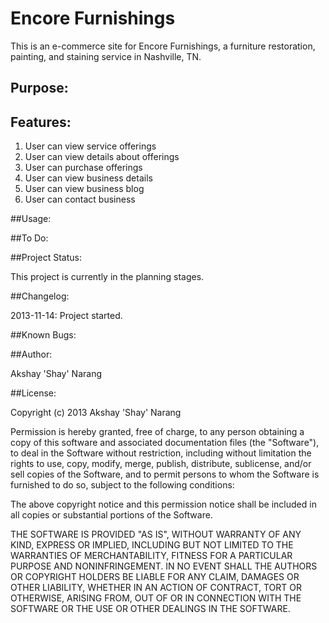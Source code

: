 # Encore Furnishings

This is an e-commerce site for Encore Furnishings, a furniture restoration, painting, and staining service in Nashville, TN.

## Purpose:

## Features:
<ol>
<li> User can view service offerings</li>
<li> User can view details about offerings</li>
<li> User can purchase offerings</li>
<li> User can view business details</li>
<li> User can view business blog</li>
<li> User can contact business</li>
</ol>

##Usage:

##To Do:

##Project Status:

This project is currently in the planning stages.

##Changelog:

2013-11-14: Project started.

##Known Bugs:

##Author:

Akshay 'Shay' Narang

##License:

Copyright (c) 2013 Akshay 'Shay' Narang

Permission is hereby granted, free of charge, to any person obtaining a copy
of this software and associated documentation files (the "Software"), to deal
in the Software without restriction, including without limitation the rights
to use, copy, modify, merge, publish, distribute, sublicense, and/or sell
copies of the Software, and to permit persons to whom the Software is
furnished to do so, subject to the following conditions:

The above copyright notice and this permission notice shall be included in
all copies or substantial portions of the Software.

THE SOFTWARE IS PROVIDED "AS IS", WITHOUT WARRANTY OF ANY KIND, EXPRESS OR
IMPLIED, INCLUDING BUT NOT LIMITED TO THE WARRANTIES OF MERCHANTABILITY,
FITNESS FOR A PARTICULAR PURPOSE AND NONINFRINGEMENT. IN NO EVENT SHALL THE
AUTHORS OR COPYRIGHT HOLDERS BE LIABLE FOR ANY CLAIM, DAMAGES OR OTHER
LIABILITY, WHETHER IN AN ACTION OF CONTRACT, TORT OR OTHERWISE, ARISING FROM,
OUT OF OR IN CONNECTION WITH THE SOFTWARE OR THE USE OR OTHER DEALINGS IN
THE SOFTWARE.